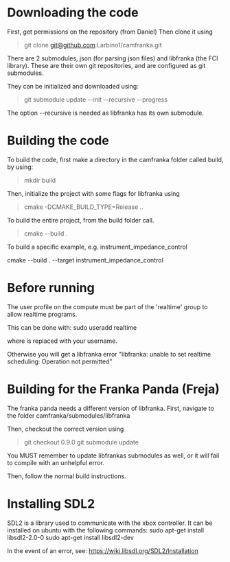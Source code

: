 # Downloading the code 

First, get permissions on the repository (from Daniel) 
Then clone it using

>git clone git@github.com:Larbino1/camfranka.git

There are 2 submodules, json (for parsing json files) and libfranka (the FCI library). These are their own git repositories, and are configured as git submodules.

They can be initialized and downloaded using:

>git submodule update --init --recursive --progress

The option --recursive is needed as libfranka has its own submodule.

# Building the code

To build the code, first make a directory in the camfranka folder called build, by using:

>mkdir build

Then, initialize the project with some flags for libfranka using

>cmake -DCMAKE_BUILD_TYPE=Release ..

To build the entire project, from the build folder call.

> cmake --build .

To build a specific example, e.g. instrument_impedance_control

cmake --build . --target instrument_impedance_control


# Before running

The user profile on the compute must be part of the 'realtime' group to allow realtime programs.

This can be done with:
sudo useradd <user> realtime

where <user> is replaced with your username.

Otherwise you will get a libfranka error "libfranka: unable to set realtime scheduling: Operation not permitted"

# Building for the Franka Panda (Freja)

The franka panda needs a different version of libfranka. First, navigate to the folder camfranka/submodules/libfranka

Then, checkout the correct version using 

>git checkout 0.9.0
>git submodule update

You MUST remember to update libfrankas submodules as well, or it will fail to compile with an unhelpful error.

Then, follow the normal build instructions.


# Installing SDL2

SDL2 is a library used to communicate with the xbox controller. It can be installed on ubuntu with the following commands:
sudo apt-get install libsdl2-2.0-0
sudo apt-get install libsdl2-dev

In the event of an error, see:
https://wiki.libsdl.org/SDL2/Installation
